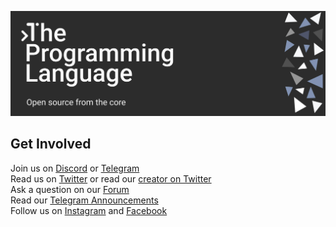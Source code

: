 ![Open Source](https://github.com/thelang-io/.github/blob/main/images/banner.jpg)

## Get Involved

Join us on [Discord](https://discord.gg/CTMM583G7V) or [Telegram](https://t.me/thelang_io) \
Read us on [Twitter](https://twitter.com/thelang_io) or read our [creator on Twitter](https://twitter.com/aarondelasy) \
Ask a question on our [Forum](https://forum.thelang.io/) \
Read our [Telegram Announcements](https://t.me/thelang_ann) \
Follow us on [Instagram](https://www.instagram.com/thelang_io/) and [Facebook](https://www.facebook.com/thelang.io)
